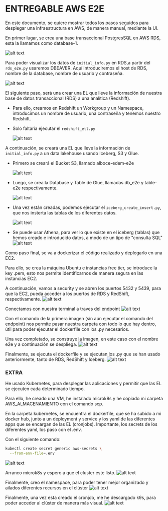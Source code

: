 # ENTREGABLE AWS E2E


En este documento, se quiere mostrar todos los pasos seguidos para desplegar una infraestructura en AWS, de manera manual, mediante la UI.

En primer lugar, se crea una base transaccional PostgresSQL en AWS RDS, esta la llamamos como database-1.

![alt text](images/image.png)

Para poder visualizar los datos de `initial_info.py` en RDS,a partir del `rds_e2e.py` usaremos DBEAVER. Aquí introduciremos el host de RDS, nombre de la database, nombre de usuario y contraseña.

![alt text](images/image-1.png)


El siguiente paso, será una crear una EL que lleve la información de nuestra base de datos transaccional (RDS) a una analítica (Redshift).

- Para ello, creamos en Redshift un Workgroup y un Namespace, introducimos un nombre de usuario, una contraseña y tenemos nuestro Redshift.

- Solo faltaría ejecutar el `redshift_etl.py`

    ![alt text](images/image-2.png)



A continuación, se creará una EL que lleve la información de `initial_info.py` a un data lakehouse usando Iceberg, S3 y Glue.

- Primero se creará el Bucket S3, llamado alboce-edem-e2e

    ![alt text](images/image-3.png)

- Luego, se crea la Database y Table de Glue, llamadas db_e2e y table-e2e respectivamente. 

    ![alt text](images/image-4.png)

- Una vez están creadas, podemos ejecutar el `iceberg_create_insert.py`, que nos insterta las tablas de los diferentes datos.

  ![alt text](images/image-5.png)


- Se puede usar Athena, para ver lo que existe en el iceberg (tablas) que hemos creado e introducido datos, a modo de un tipo de "consulta SQL"
  ![alt text](images/image-6.png)



Como paso final, se va a dockerizar el código realizado y deplegarlo en una EC2.

Para ello, se crea la máquina Ubuntu e instancias free tier, se introduce la key .pem, esto nos permite identificarnos de manera segura en las instancias EC2.

A continuación, vamos a security y se abren los puertos 5432 y 5439, para que la EC2, pueda acceder a los puertos de RDS y RedShift, respectivamente.
  ![alt text](images/image-7.png)

Conectamos con nuestra terminal a traves del endpoint
![alt text](images/image-8.png)

Con el comando de la primera imagen (sin aún ejecutar el comando del endpoint) nos permite pasar nuestra carpeta con todo lo que hay dentro, útil para poder ejecutar el dockerfile con los .py necesarios. 

Una vez completado, se construye la imagen, en este caso con el nombre e2e y a continuación se despliega.
![alt text](images/image-9.png)

Finalmente, se ejecuta el dockerfile y se ejecutan los .py que se han usado anteriormente, tanto de RDS, RedShift y Iceberg.
![alt text](images/image-10.png)


### EXTRA

He usado Kubernetes, para desplegar las aplicaciones y permitir que las EL se ejecuten cada determinado tiempo.

Para ello, he creado una VM, he instalado microk8s y he copiado mi carpeta AWS_ALMACENAMIENTO con el comando scp.

En la carpeta kubernetes, se encuentra el dockerfile, que se ha subido a mi docker hub, junto a un deployment y service y los yaml de las diferentes apps que se encargan de las EL (cronjobs).
Importante, los secrets de los diferentes yaml, los paso con el .env.

Con el siguiente comando: 
```bash
kubectl create secret generic aws-secrets \
  --from-env-file=.env
```
![alt text](images/image-11.png)

Arranco microk8s y espero a que el cluster este listo.
![alt text](images/image-12.png)

Finalmente, creo el namespace, para poder tener mejor organizado y ailados diferentes recursos en el clúster
![alt text](images/image-13.png)

Finalmente, una vez esta creado el cronjob, me he descargado k9s, para poder acceder al clúster de manera más visual.
![alt text](images/image-14.png)



















